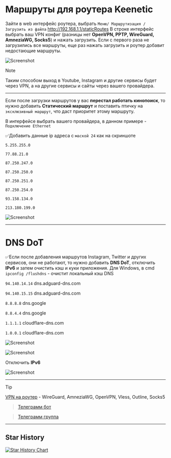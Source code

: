 # Маршруты для роутера Keenetic

 Зайти в web интерфейс роутера, выбрать `Меню/ Маршрутизация / Загрузить из файла` http://192.168.1.1/staticRoutes В строке интерфейс выбрать ваш VPN конфиг (разницы нет **OpenVPN, PPTP, WireGuard, AmneziaWG, Socks5**) и нажать загрузить. Если с первого раза не загрузились все маршруты, еще раз нажать загрузить и роутер добавит недостающие маршруты.

![Screenshot](https://rockblack.su/images/Screenshot_153.jpg)
> [!NOTE]
> Таким способом выход в Youtube, Instagram и другие сервисы будет через VPN, а на другие сервисы и сайты через вашего провайдера.


____

Если после загрузки маршрутов у вас **перестал работать кинопоиск**, то нужно добавить **Статический маршрут** и поставить птичку на `эксклюзивный маршрут`, что даст приоритет этому маршруту. 

В интерфейсе выбрать вашего провайдера, в данном примере - `Подключение Ethernet`

:white_check_mark:Добавить данные ip адреса с `маской 24` как на скриншоте
```
5.255.255.0
```
```
77.88.21.0
```
```
87.250.247.0
```
```
87.250.250.0
```
```
87.250.251.0
```
```
87.250.254.0
```
```
93.158.134.0
```
```
213.180.199.0
```


![Screenshot](https://rockblack.su/images/Screenshot_160.jpg)

____

# DNS DoT
:white_check_mark:Если после добавления маршрутов Instagram, Twitter и других сервисов, они не работают, то нужно добавить **DNS DoT**, отключить **IPv6** и затем очистить кэш и куки приложения. Для Windows, в cmd `ipconfig /flushdns` - очистит локальный кэш DNS


`94.140.14.14`  dns.adguard-dns.com

`94.140.15.15` dns.adguard-dns.com

`8.8.8.8`  dns.google

`8.8.4.4`  dns.google

`1.1.1.1` cloudflare-dns.com

`1.0.0.1`  cloudflare-dns.com

![Screenshot](https://rockblack.su/images/vless/DNS1.jpg)

![Screenshot](https://rockblack.su/images/vless/DNS2.jpg)

Отключить **IPv6**

![Screenshot](https://rockblack.pro/images/Screenshot_33.jpg)


____
> [!TIP]
> [VPN на роутер](https://rockblack.pro/price) - WireGuard, AmneziaWG, OpenVPN, Vless, Outline, Socks5

> [Телеграмм бот](https://t.me/Cripto_Plusbot)

> [Телеграмм группа](https://t.me/rockblack_vpn)


____
## Star History

[![Star History Chart](https://api.star-history.com/svg?repos=RockBlack-VPN/ip-address&type=Date)](https://star-history.com/#RockBlack-VPN/ip-address&Date)
